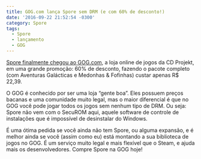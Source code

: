 ```yaml
---
title: GOG.com lança Spore sem DRM (e com 60% de desconto!)
date: '2016-09-22 21:52:54 -0300'
category: Spore
tags:
  - Spore
  - lançamento
  - GOG
---
```


[Spore finalmente chegou ao GOG.com](https://www.gog.com/game/spore_collection), a loja online de jogos da CD Projekt, em uma grande promoção: 60% de desconto, fazendo o pacote completo (com Aventuras Galácticas e Medonhas & Fofinhas) custar apenas R$ 22,39.

O GOG é conhecido por ser uma loja “gente boa”. Eles possuem preços bacanas e uma comunidade muito legal, mas o maior diferencial é que no GOG você pode jogar todos os jogos sem nenhum tipo de DRM. Ou seja: Spore não vem com o SecuROM aqui, aquele software de controle de instalações que é impossível de desinstalar do Windows.

É uma ótima pedida se você ainda não tem Spore, ou alguma expansão, e é melhor ainda se você (assim como eu) está montando a sua biblioteca de jogos no GOG. É um serviço muito legal e mais flexível que o Steam, e ajuda mais os desenvolvedores. Compre Spore na GOG hoje!
